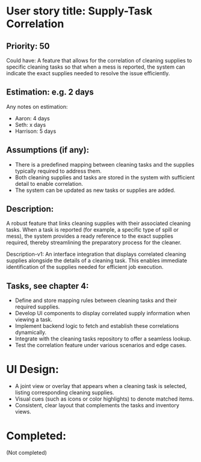 # User story title: Supply-Task Correlation

## Priority: 50
Could have:
A feature that allows for the correlation of cleaning supplies to specific cleaning tasks so that when a mess is reported, the system can indicate the exact supplies needed to resolve the issue efficiently.

## Estimation: e.g. 2 days
Any notes on estimation:
* Aaron: 4 days
* Seth: x days
* Harrison: 5 days

## Assumptions (if any):
- There is a predefined mapping between cleaning tasks and the supplies typically required to address them.
- Both cleaning supplies and tasks are stored in the system with sufficient detail to enable correlation.
- The system can be updated as new tasks or supplies are added.

## Description:
A robust feature that links cleaning supplies with their associated cleaning tasks. When a task is reported (for example, a specific type of spill or mess), the system provides a ready reference to the exact supplies required, thereby streamlining the preparatory process for the cleaner.

Description-v1:
An interface integration that displays correlated cleaning supplies alongside the details of a cleaning task. This enables immediate identification of the supplies needed for efficient job execution.

## Tasks, see chapter 4:
- Define and store mapping rules between cleaning tasks and their required supplies.
- Develop UI components to display correlated supply information when viewing a task.
- Implement backend logic to fetch and establish these correlations dynamically.
- Integrate with the cleaning tasks repository to offer a seamless lookup.
- Test the correlation feature under various scenarios and edge cases.

# UI Design:
- A joint view or overlay that appears when a cleaning task is selected, listing corresponding cleaning supplies.
- Visual cues (such as icons or color highlights) to denote matched items.
- Consistent, clear layout that complements the tasks and inventory views.

# Completed:
(Not completed)
